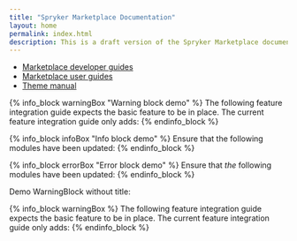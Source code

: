```yaml
---
title: "Spryker Marketplace Documentation"
layout: home
permalink: index.html
description: This is a draft version of the Spryker Marketplace documentation.
---
```


* [Marketplace developer guides](/docs/marketplace/dev/setup/202106.0/system-requirements)
* [Marketplace user guides](/docs/marketplace/user/intro-to-spryker/202106.0/marketplace-concept)
* [Theme manual](get_started)

{% info_block warningBox "Warning block demo" %}
The following feature integration guide expects the basic feature to be in place. The current feature integration guide only adds:
{% endinfo_block %}

{% info_block infoBox "Info block demo" %}
Ensure that the following modules have been updated:
{% endinfo_block %}

{% info_block errorBox "Error block demo" %}
Ensure that *the* following modules have been updated:
{% endinfo_block %}

<p>Demo WarningBlock without title:</p>
{% info_block warningBox %}
The following feature integration guide expects the basic feature to be in place. The current feature integration guide only adds:
{% endinfo_block %}
